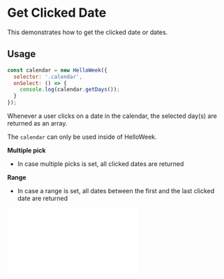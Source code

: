 # Get Clicked Date

This demonstrates how to get the clicked date or dates.

## Usage

```js
const calendar = new HelloWeek({
  selector: '.calendar',
  onSelect: () => {
    console.log(calendar.getDays());
  }
});
```

Whenever a user clicks on a date in the calendar, the selected day(s) are returned as an array.

The `calendar` can only be used inside of HelloWeek.

**Multiple pick**

- In case multiple picks is set, all clicked dates are returned

**Range**

- In case a range is set, all dates between the first and the last clicked date are returned

<iframe
    src="docs/v3/demos/09-get-clicked-date.html"
    frameborder="no"
    allowfullscreen="allowfullscreen">
</iframe>
